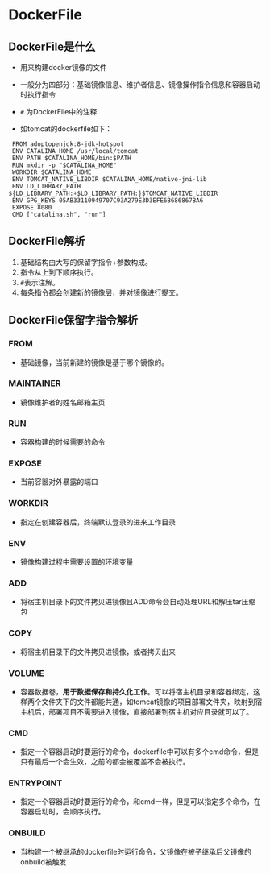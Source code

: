 # DockerFile

## DockerFile是什么
* 用来构建docker镜像的文件
* 一般分为四部分：基础镜像信息、维护者信息、镜像操作指令信息和容器启动时执行指令
* `#` 为DockerFile中的注释

* 如tomcat的dockerfile如下：

```
 FROM adoptopenjdk:8-jdk-hotspot
 ENV CATALINA_HOME /usr/local/tomcat
 ENV PATH $CATALINA_HOME/bin:$PATH
 RUN mkdir -p "$CATALINA_HOME"
 WORKDIR $CATALINA_HOME
 ENV TOMCAT_NATIVE_LIBDIR $CATALINA_HOME/native-jni-lib
 ENV LD_LIBRARY_PATH ${LD_LIBRARY_PATH:+$LD_LIBRARY_PATH:}$TOMCAT_NATIVE_LIBDIR
 ENV GPG_KEYS 05AB33110949707C93A279E3D3EFE6B686867BA6 
 EXPOSE 8080
 CMD ["catalina.sh", "run"]
```

## DockerFile解析
1. 基础结构由大写的保留字指令+参数构成。
2. 指令从上到下顺序执行。
3. `#`表示注解。
4. 每条指令都会创建新的镜像层，并对镜像进行提交。

## DockerFile保留字指令解析
### FROM
* 基础镜像，当前新建的镜像是基于哪个镜像的。

### MAINTAINER
* 镜像维护者的姓名邮箱主页

### RUN
* 容器构建的时候需要的命令　

### EXPOSE
* 当前容器对外暴露的端口

### WORKDIR
* 指定在创建容器后，终端默认登录的进来工作目录

### ENV
* 镜像构建过程中需要设置的环境变量

### ADD
* 将宿主机目录下的文件拷贝进镜像且ADD命令会自动处理URL和解压tar压缩包

### COPY
* 将宿主机目录下的文件拷贝进镜像，或者拷贝出来

### VOLUME
* 容器数据卷，**用于数据保存和持久化工作**。可以将宿主机目录和容器绑定，这样两个文件夹下的文件都能共通，如tomcat镜像的项目部署文件夹，映射到宿主机后，部署项目不需要进入镜像，直接部署到宿主机对应目录就可以了。

### CMD
* 指定一个容器启动时要运行的命令，dockerfile中可以有多个cmd命令，但是只有最后一个会生效，之前的都会被覆盖不会被执行。

### ENTRYPOINT
* 指定一个容器启动时要运行的命令，和cmd一样，但是可以指定多个命令，在容器启动时，会顺序执行。

### ONBUILD
* 当构建一个被继承的dockerfile时运行命令，父镜像在被子继承后父镜像的onbuild被触发




